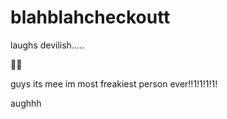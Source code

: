 # blahblahcheckoutt
laughs devilish.....

🤪🤪

guys its mee
im most freakiest person ever!!1!1!1!1!

aughhh

